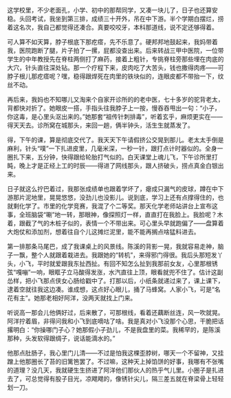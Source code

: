 这学校里，不少老面孔，小学、初中的那帮同学，又凑一块儿了，日子也还算安稳。头回考试，我坐到第三排，成绩三十开外，吊在中下游。半个学期白摆烂，捞着这名次，我自己都觉得还凑合。真要咬咬牙，本科那道线，说不定还够得着。

可人算不如天算，脖子根底下那疙瘩，先不乐意了。硬邦邦地鼓起来，我妈带着我，医院跑断了腿，片子拍了一摞，屁都没查出来。后来转战三甲中医院，一位带学生的中年教授先在脊柱两侧打了麻药，接着上粗针，专挑脊柱旁那些埋在肉底的大穴，针头直往深处钻。那一个疗程下来，皮肉吃了大苦头，钱也撒得肉疼——可脖子根儿那疙瘩呢？嘿，稳得跟焊死在肉里的铁块似的，连眼皮都不带抬一下，纹丝不动。

再后来，我妈也不知哪儿又淘来个自家开诊所的的老中医，七十多岁的驼背老太，背都快对折了。她眼皮一搭，手指头往我脖子上一按，慢吞吞甩出一句：“小子，你这毒，是心里头沤出来的。”她那套“祖传针刺排毒”，听着玄乎，麻烦更实在——得天天去。诊所窝在城那头，来回一趟，俩半钟头，活生生就蒸发了。

得，下午的课，算是彻底交代了。我天天下午请假挤公交晃到那儿。老太太手倒是麻利，针头“噗”一下扎进皮里，几毫米深，一秒一针，跟打点计时器似的。全身一圈扎下来，五分钟，快得跟给轮胎打气似的。白天课堂上魂儿飞，下午诊所里打盹，晚上才是正经上工的时辰——得进了网线那头，跟人挤破头，捞点真金白银出来。

日子就这么拧巴着过，我那张成绩单也跟着学坏了，瘪成只漏气的皮球，蹲在中下游那片泥地里，晃晃悠悠，没劲儿也没影儿。说到底，学习上还有点撑得住的，也就剩化学了。市里的化学竞赛，我混了个二等奖。那天化学老师站讲台上宣布这事，全班脑袋“唰”地一转，那眼神，像探照灯一样，直直打在我脸上。我脸呢？木着，跟截了气的木桩子似的，表情一个不带出来。可心里头早就跑偏了——盘算着大炮仗和添加剂，想着往自个儿这摊烂泥里，能不能再搁点啥猛料进去。

第一排那条马尾巴，成了我课桌上的风景线。陈溪的背影一晃，我就容易走神，脑子一飘，整个人就跟着栽进去。我跟她的“转机”，来得邪门得很。我后头那短发丫头，小飞，平时就爱跟我东扯西扯。有回不知怎么扯到我那前女友，心里那根锈弦“嘎嘣”一响，眼眶子立马酸得发涨，水汽直往上顶，眼看就兜不住了。估计这副怂样，把小飞那点侠女心肠给戳中了。打那以后，小纸条就递过来了，课上课下，逮着空就往我这边凑。谁成想，这点好心眼儿，捅了马蜂窝。人家小飞，可是“名花有主”。她那老相好阿洋，没两天就找上门来。

听说高一那会儿他俩好过，后来散了，可那根线，看着还藕断丝连，风一吹就晃。阿洋拧着眉，非得问我和小飞到底嘀咕了啥。我是真对小飞没那个心思，干脆把话撂明白：“你操哪门子心？她那假小子劲儿，不是我盘里的菜。我稀罕的，是陈溪那种，头发软得跟绸子，说话能滴水的。”

他那点肚肠子，我心里门儿清——不过是怕我这棵歪脖树，哪天一个不留神，又挂蹭上他那圈长了苔的旧篱笆罢了。不过嘛，这种天上掉馅饼的好事，我哪有不张嘴的道理？没几天，我就硬生生挤进了阿洋他们那伙人的热乎气儿里。小圈子是扎进去了，可总觉得有股子目光，凉飕飕的，像锈针尖儿，隔三差五就在脊梁骨上轻轻划一刀。